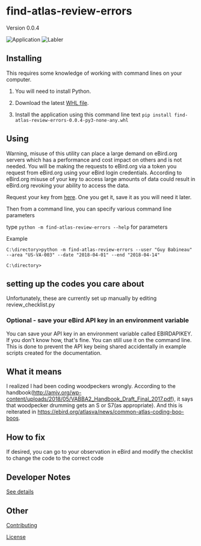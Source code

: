 # find-atlas-review-errors

Version 0.0.4

![Application](https://github.com/gbabineau/find-atlas-review-errors/workflows/Python%20application/badge.svg) ![Labler](https://github.com/gbabineau/find-atlas-review-errors/workflows/Labeler/badge.svg)

## Installing

This requires some knowledge of working with command lines on your computer.

1. You will need to install Python.

1. Download the latest [WHL file](https://github.com/gbabineau/find-atlas-review-errors/blob/master/dist/find-atlas-review-errors-0.0.4-py3-none-any.whl).

1. Install the application using this command line text `pip install find-atlas-review-errors-0.0.4-py3-none-any.whl`

## Using

Warning, misuse of this utility can place a large demand on eBird.org servers which has a performance and cost impact on others and is not needed. You will be making the requests to eBird.org via a token you request from eBird.org using your eBird login credentials. According to eBird.org misuse of your key to access large amounts of data could result in eBird.org revoking your ability to access the data.

Request your key from [here](https://ebird.org/api/keygen). One you get it, save it as you will need it later.

Then from a command line, you can specify various command line parameters

type `python -m find-atlas-review-errors --help` for parameters

Example

```batch
C:\directory>python -m find-atlas-review-errors --user "Guy Babineau" --area "US-VA-003" --date "2018-04-01" --end "2018-04-14"

C:\directory>
```

## setting up the codes you care about

Unfortunately, these are currently set up manually by editing review_checklist.py


### Optional - save your eBird API key in an environment variable

You can save your API key in an environment variable called EBIRDAPIKEY. If you don't know how, that's fine. You can still use it on the command line. This is done to prevent the API key being shared accidentally in example scripts created for the documentation.

## What it means

I realized I had been coding woodpeckers wrongly. According to the handbook(http://amjv.org/wp-content/uploads/2018/05/VABBA2_Handbook_Draft_Final_2017.pdf), it says that woodpecker drumming gets an S or S7(as appropriate). And this is reiterated in https://ebird.org/atlasva/news/common-atlas-coding-boo-boos.

## How to fix

If desired, you can go to your observation in eBird and modify the checklist to change the code to the correct code

## Developer Notes

[See details](docs\developernotes.md)

## Other

[Contributing](CONTRIBUTING.md)

[License](LICENSE.md)
